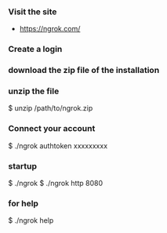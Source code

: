 
### Visit the site 
- https://ngrok.com/

### Create a login 



### download the zip file of the installation 


### unzip the file 
$  unzip /path/to/ngrok.zip


### Connect your account
$ ./ngrok authtoken xxxxxxxxx


### startup 
$ ./ngrok <application protocall>  <application port number>
$ ./ngrok http 8080


### for help 
$ ./ngrok help



